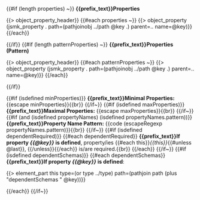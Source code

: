 {{#if (length properties) ~}}
**{{prefix_text}}Properties**

{{> object_property_header}}
{{#each properties ~}}
{{> object_property (jsmk_property . path=(pathjoinobj ../path @key .) parent=.. name=@key)}}
{{/each}}

{{/if}}
{{#if (length patternProperties) ~}}
**{{prefix_text}}Properties (Pattern)**

{{> object_property_header}}
{{#each patternProperties ~}}
{{> object_property (jsmk_property . path=(pathjoinobj ../path @key .) parent=.. name=@key)}}
{{/each}}

{{/if}}

{{#if (isdefined minProperties)}}
**{{prefix_text}}Minimal Properties:** {{escape minProperties}}{{br}}
{{/if~}}
{{#if (isdefined maxProperties)}}
**{{prefix_text}}Maximal Properties:** {{escape maxProperties}}{{br}}
{{/if~}}
{{#if (and (isdefined propertyNames) (isdefined propertyNames.pattern))}}
**{{prefix_text}}Property Name Pattern:** {{code (escapeRegexp propertyNames.pattern)}}{{br}}
{{/if~}}
{{#if (isdefined dependentRequired)}}
{{#each dependentRequired}}
**{{prefix_text}}If property _{{@key}}_ is defined**, property/ies {{#each this}}_{{this}}_{{#unless @last}}, {{/unless}}{{/each}} is/are required.{{br}}
{{/each}}
{{/if~}}
{{#if (isdefined dependentSchemas)}}
{{#each dependentSchemas}}
**{{prefix_text}}If property _{{@key}}_ is defined**:

{{> element_part this type=(or type ../type) path=(pathjoin path (plus "dependentSchemas " @key))}}

{{/each}}
{{/if~}}
